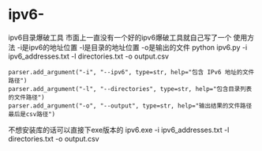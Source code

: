 # ipv6-
ipv6目录爆破工具
市面上一直没有一个好的ipv6爆破工具就自己写了一个
使用方法 -i是ipv6的地址位置 -l是目录的地址位置 -o是输出的文件
python ipv6.py -i ipv6_addresses.txt -l directories.txt -o output.csv

	parser.add_argument("-i", "--ipv6", type=str, help="包含 IPv6 地址的文件路径")
	parser.add_argument("-l", "--directories", type=str, help="包含目录列表的文件路径")
	parser.add_argument("-o", "--output", type=str, help="输出结果的文件路径最后是csv路径")


不想安装库的话可以直接下exe版本的
ipv6.exe -i ipv6_addresses.txt -l directories.txt -o output.csv
